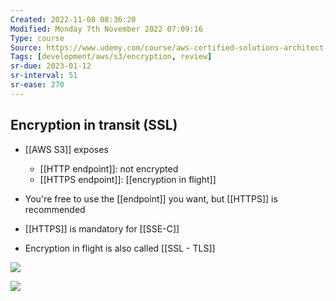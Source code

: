 ```yaml
---
Created: 2022-11-08 08:36:20
Modified: Monday 7th November 2022 07:09:16
Type: course
Source: https://www.udemy.com/course/aws-certified-solutions-architect-associate-saa-c01/?xref=E0Aed11STH4LPUQvCz0GJFABTmM=
Tags: [development/aws/s3/encryption, review]
sr-due: 2023-01-12
sr-interval: 51
sr-ease: 270
---
```


## Encryption in transit (SSL)

- [[AWS S3]] exposes
    - [[HTTP endpoint]]: not encrypted
    - [[HTTPS endpoint]]: [[encryption in flight]]

- You're free to use the [[endpoint]] you want, but [[HTTPS]] is recommended
- [[HTTPS]] is mandatory for [[SSE-C]]
- Encryption in flight is also called [[SSL - TLS]]

![](2019-12-30-11-59-39.png)

![](2019-12-30-12-00-13.png)